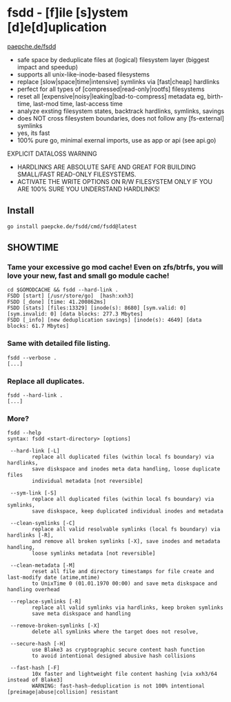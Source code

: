 # fsdd - [f]ile [s]ystem [d]e[d]uplication

[paepche.de/fsdd](https://paepcke.de/fsdd)

- safe space by deduplicate files at (logical) filesystem layer (biggest impact and speedup)
- supports all unix-like-inode-based filesystems
- replace [slow|space|time|intensive] symlinks via [fast|cheap] hardlinks
- perfect for all types of [compressed|read-only|rootfs] filesystems 
- reset all [expensive|noisy|leaking|bad-to-compress] metadata eg, birth-time, last-mod time, last-access time
- analyze exsting filesystem states, backtrack hardlinks, symlinks, savings 
- does NOT cross filesystem boundaries, does not follow any [fs-external] symlinks 
- yes, its fast 
- 100% pure go, minimal exernal imports, use as app or api (see api.go)

EXPLICIT DATALOSS WARNING

- HARDLINKS ARE ABSOLUTE SAFE AND GREAT FOR BUILDING SMALL/FAST READ-ONLY FILESYSTEMS.
- ACTIVATE THE WRITE OPTIONS ON R/W FILESYSTEM ONLY IF YOU ARE 100% SURE YOU UNDERSTAND HARDLINKS!

## Install 
```
go install paepcke.de/fsdd/cmd/fsdd@latest
```

## SHOWTIME 

### Tame your excessive go mod cache! Even on zfs/btrfs, you will love your new, fast and small go module cache!
``` Shell
cd $GOMODCACHE && fsdd --hard-link . 
FSDD [start] [/usr/store/go]  [hash:xxh3] 
FSDD [_done] [time: 41.200862ms]
FSDD [stats] [files:13329] [inode(s): 8680] [sym.valid: 0] [sym.invalid: 0] [data blocks: 277.3 Mbytes]
FSDD [_info] [new deduplication savings] [inode(s): 4649] [data blocks: 61.7 Mbytes]
``` 

### Same with detailed file listing.
``` Shell
fsdd --verbose . 
[...]
```

### Replace all duplicates.

``` Shell
fsdd --hard-link . 
[...]
```

### More?

``` Shell
fsdd --help 
syntax: fsdd <start-directory> [options]

 --hard-link [-L]
		replace all duplicated files (within local fs boundary) via hardlinks,
		save diskspace and inodes meta data handling, loose duplicate files
		individual metadata [not reversible]

 --sym-link [-S]
		replace all duplicated files (within local fs boundary) via symlinks,
		save diskspace, keep duplicated individual inodes and metadata

 --clean-symlinks [-C]
		replace all valid resolvable symlinks (local fs boundary) via hardlinks [-R],
		and remove all broken symlinks [-X], save inodes and metadata handling,
 		loose symlinks metadata [not reversible]

 --clean-metadata [-M]
		reset all file and directory timestamps for file create and last-modify date (atime,mtime)
		to UnixTime 0 (01.01.1970 00:00) and save meta diskspace and handling overhead

 --replace-symlinks [-R]
		replace all valid symlinks via hardlinks, keep broken symlinks
		save meta diskspace and handling

 --remove-broken-symlinks [-X]
		delete all symlinks where the target does not resolve,

 --secure-hash [-H]
		use Blake3 as cryptographic secure content hash function
		to avoid intentional designed abusive hash collisions

 --fast-hash [-F]
		10x faster and lightweight file content hashing [via xxh3/64 instead of Blake3]
		WARNING: fast-hash-deduplication is not 100% intentional [preimage|abuse|collision] resistant
```
